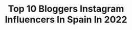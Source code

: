 ---
title: Top 10 Bloggers Instagram Influencers In Spain In 2022
description: >-
  Find top bloggers Instagram influencers in Spain in 2022. Most popular hashtags: #iamtb #sheisnotlost #photooftheday #travel.
platform: Instagram
hits: 451
text_top: Discover the top-rated Instagram profiles on inBeat.
text_bottom: Our search engine has 451 Instagram influencers like this in Spain for you to work with.
profiles:
  - username: "anabel.mua"
    fullname: >-
      Anabel Domínguez
    bio: >-
      ▪️beauty blogger cómica 📍Trebujena (Cádiz) - Madrid
    location: "Spain"
    followers: 123400
    engagement: 765
    commentsToLikes: 0.100869
    id: ck13amoj1r4mz0i19z1cheb4i
    verified: false
    hashtags: "#autumnvibes, #halloween, #summer, #photography"
  - username: "viviendodeviaje"
    fullname: >-
      TANIA & DAVID
    bio: >-
      ➳ Travel Bloggers ⚐ From Valencia (Spain) ✎ hola@viviendodeviaje.com ✈ Toda la info de nuestros viajes por libre:
    location: "Spain"
    followers: 104015
    engagement: 507
    commentsToLikes: 0.144411
    id: ck0uch48bgs9s0i197tio8vby
    verified: false
    hashtags: "#travel, #creativetravelcouple, #asturias, #exploremore"
  - username: "estelaistravelling"
    fullname: >-
      ESTELA IS TRAVELLING ✈️
    bio: >-
      🌍 Si no vas, nunca lo sabrás 📍 Travel blogger de Granada 💌 estelaistravelling@gmail.com 🌃 Reto #miciudadmolona ⬇️ Consejos viajeros
    location: "Spain"
    followers: 7836
    engagement: 1045
    commentsToLikes: 0.294527
    id: ck14kzzbxs6ad0i19i68nfovi
    verified: false
    hashtags: "#girlsthatwander, #igersspain, #travelphotography, #thetravelcouples"
  - username: "zaragozachic"
    fullname: >-
      Pascual  Marco
    bio: >-
      Blogger 👇🏻 Contact / Collaborations 👇🏻 📩 zgz81@hotmail.com Twitter:@psebastian81 Facebook: Zaragoza Chic
    location: "Spain"
    followers: 18226
    engagement: 670
    commentsToLikes: 0.070808
    id: ckapbx2y41m9i0i78j5g129gs
    verified: false
    hashtags: "#teruel, #teruelexiste, #zaragoza, #helados"
  - username: "thegoldlipstick"
    fullname: >-
      Mireia from The Gold Lipstick
    bio: >-
      ▪️fashion & self-care blogger 📍Barcelona ✉️thegoldlipstick@gmail.com ✨love and lipstick ▫️www.thegoldlipstick.com
    location: "Spain"
    followers: 3558
    engagement: 1687
    commentsToLikes: 0.350036
    id: ck0tyj2kvn1ds0i19upv4nd49
    verified: false
    hashtags: "#frenchvibes, #parismood, #outfitselfie, #styledetails"
  - username: "pesimainfluencer"
    fullname: >-
      pesima influencer
    bio: >-
      ❤️textos divetidos.lee mis post y sonrie. 🌈 Creative blogger.Inspo.beauty.fashion.deco.travel.photography 🤦🏻‍♀️#pesimainfluencer
    location: "Spain"
    followers: 6394
    engagement: 942
    commentsToLikes: 0.098883
    id: ck9hawt09eh1x0j78qr23r5x6
    verified: false
    hashtags: "#temerecesunrioja, #travelphotography, #fotocreativa, #textosdivertidos"
  - username: "pilarmontero30"
    fullname: >-
      Pilar Montero 💎
    bio: >-
      Blogger |Hunter| Outdoors Enthusiast 🎓 Nurse. 💄Fashion Lover|| Lifestyles 📩 mmontero@myuax.com
    location: "Spain"
    followers: 65924
    engagement: 968
    commentsToLikes: 0.024410
    id: ck5zkb6kbj5mm0i14k78gnu3c
    verified: false
    hashtags: "#caza, #naturaleza, #hunter, #hunt"
  - username: "lamochifamily"
    fullname: >-
      La MochiFamily | Travel Family
    bio: >-
      ✈️Travel Bloggers 🌏Un año viajando en familia por el Sudeste Asiático y Australia🇸🇬🇵🇭🇻🇳🇰🇭🇹🇭🇲🇾🇮🇩🇦🇺🇸🇬🇻🇳🇭🇰 Viajar con niños👇🏼
    location: "Spain"
    followers: 15907
    engagement: 634
    commentsToLikes: 0.073505
    id: ck6ufk73pxjo30j71qlg9fexi
    verified: false
    hashtags: "#travel, #viajarconni, #iamtb, #familytravel"
  - username: "carlasanchez.well"
    fullname: >-
      Carla Sánchez
    bio: >-
      @theholisticconcept & @secretyogaclub.es co-Founder Directos diarios💻 Plataforma #TheHolistic @yoga_en_gaia Ambassador @instylespain Blogger
    location: "Spain"
    followers: 18785
    engagement: 447
    commentsToLikes: 0.088625
    id: ck5qegbpa0ckr0i11oqp6dldh
    verified: false
    hashtags: "#healthylifestyle, #instagood, #healthy, #dailyreset"
  - username: "travelwitheflow"
    fullname: >-
      Dolo🇪🇸&Edgar🇲🇽|Travel Couple
    bio: >-
      ❥ Content Creation | Bloggers ➺ Travel | Lifestyle | Food | Fashion ◉ On #madrid #españa ✎ Travelwitheflow@gmail.com
    location: "Spain"
    followers: 20143
    engagement: 426
    commentsToLikes: 0.128646
    id: ck0u2882mz5cq0i1972pgzmsy
    verified: false
    hashtags: "#viveandalucia, #zahora, #tarifa, #vejerdelafrontera"
---